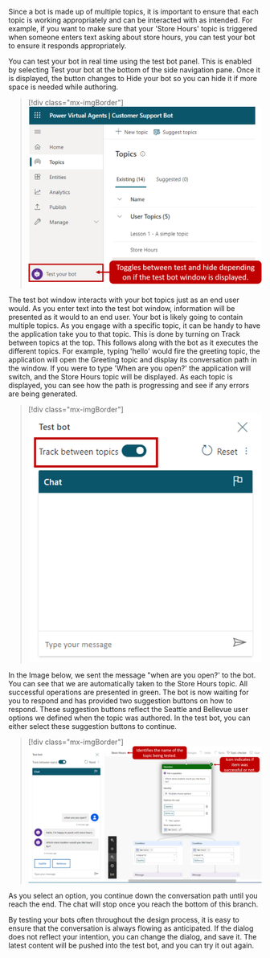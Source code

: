 Since a bot is made up of multiple topics, it is important to ensure that each topic is working appropriately and can be interacted with as intended. For example, if you want to make sure that your 'Store Hours' topic is triggered when someone enters text asking about store hours, you can test your bot to ensure it responds appropriately.

You can test your bot in real time using the test bot panel. This is enabled by selecting Test your bot at the bottom of the side navigation pane. Once it is displayed, the button changes to Hide your bot so you can hide it if more space is needed while authoring.

> [!div class="mx-imgBorder"]
> [![test your bot](../media/power-virtual-agents-5-1-ssm.png)](../media/power-virtual-agents-5-1-ssm.png#lightbox)

The test bot window interacts with your bot topics just as an end user would. As you enter text into the test bot window, information will be presented as it would to an end user. Your bot is likely going to contain multiple topics. As you engage with a specific topic, it can be handy to have the application take you to that topic. This is done by turning on Track between topics at the top. This follows along with the bot as it executes the different topics. For example, typing 'hello' would fire the greeting topic, the application will open the Greeting topic and display its conversation path in the window. If you were to type 'When are you open?' the application will switch, and the Store Hours topic will be displayed. As each topic is displayed, you can see how the path is progressing and see if any errors are being generated.

> [!div class="mx-imgBorder"]
> [![track between topics](../media/power-virtual-agents-5-2-ssm.png)](../media/power-virtual-agents-5-2-ssm.png#lightbox)

In the Image below, we sent the message "when are you open?' to the bot. You can see that we are automatically taken to the Store Hours topic. All successful operations are presented in green. The bot is now waiting for you to respond and has provided two suggestion buttons on how to respond. These suggestion buttons reflect the Seattle and Bellevue user options we defined when the topic was authored. In the test bot, you can either select these suggestion buttons to continue.

> [!div class="mx-imgBorder"]
> [![success of topic being tested](../media/power-virtual-agents-5-3-ssm.png)](../media/power-virtual-agents-5-3-ssm.png#lightbox)

As you select an option, you continue down the conversation path until you reach the end. The chat will stop once you reach the bottom of this branch.

By testing your bots often throughout the design process, it is easy to ensure that the conversation is always flowing as anticipated. If the dialog does not reflect your intention, you can change the dialog, and save it. The latest content will be pushed into the test bot, and you can try it out again.
